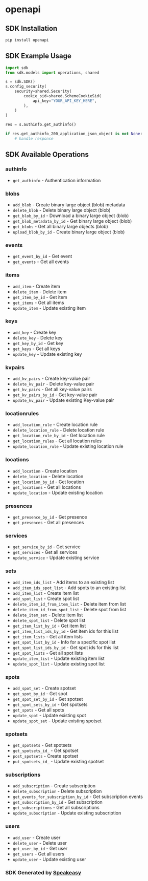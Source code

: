 # openapi

<!-- Start SDK Installation -->
## SDK Installation

```bash
pip install openapi
```
<!-- End SDK Installation -->

## SDK Example Usage
<!-- Start SDK Example Usage -->
```python
import sdk
from sdk.models import operations, shared

s = sdk.SDK()
s.config_security(
    security=shared.Security(
        cookie_sid=shared.SchemeCookieSid(
            api_key="YOUR_API_KEY_HERE",
        ),
    )
)
    
res = s.authinfo.get_authinfo()

if res.get_authinfo_200_application_json_object is not None:
    # handle response
```
<!-- End SDK Example Usage -->

<!-- Start SDK Available Operations -->
## SDK Available Operations

### authinfo

* `get_authinfo` - Authentication information

### blobs

* `add_blob` - Create binary large object (blob) metadata
* `delete_blob` - Delete binary large object (blob)
* `get_blob_by_id` - Download a binary large object (blob)
* `get_blob_metadata_by_id` - Get binary large object (blob)
* `get_blobs` - Get all binary large objects (blob)
* `upload_blob_by_id` - Create binary large object (blob)

### events

* `get_event_by_id` - Get event
* `get_events` - Get all events

### items

* `add_item` - Create item
* `delete_item` - Delete item
* `get_item_by_id` - Get item
* `get_items` - Get all items
* `update_item` - Update existing item

### keys

* `add_key` - Create key
* `delete_key` - Delete key
* `get_key_by_id` - Get key
* `get_keys` - Get all keys
* `update_key` - Update existing key

### kvpairs

* `add_kv_pairs` - Create key-value pair
* `delete_kv_pair` - Delete key-value pair
* `get_kv_pairs` - Get all key-value pairs
* `get_kv_pairs_by_id` - Get key-value pair
* `update_kv_pair` - Update existing Key-value pair

### locationrules

* `add_location_rule` - Create location rule
* `delete_location_rule` - Delete location rule
* `get_location_rule_by_id` - Get location rule
* `get_location_rules` - Get all location rules
* `update_location_rule` - Update existing location rule

### locations

* `add_location` - Create location
* `delete_location` - Delete location
* `get_location_by_id` - Get location
* `get_locations` - Get all locations
* `update_location` - Update existing location

### presences

* `get_presence_by_id` - Get presence
* `get_presences` - Get all presences

### services

* `get_service_by_id` - Get service
* `get_services` - Get all services
* `update_service` - Update existing service

### sets

* `add_item_ids_list` - Add items to an existing list
* `add_item_ids_spot_list` - Add spots to an existing list
* `add_item_list` - Create item list
* `add_spot_list` - Create spot list
* `delete_item_id_from_item_list` - Delete item from list
* `delete_item_id_from_spot_list` - Delete spot from list
* `delete_item_set` - Delete item list
* `delete_spot_list` - Delete spot list
* `get_item_list_by_id` - Get item list
* `get_item_list_ids_by_id` - Get item ids for this list
* `get_item_lists` - Get all item lists
* `get_spot_list_by_id` - Info for a specific spot list
* `get_spot_list_ids_by_id` - Get spot ids for this list
* `get_spot_lists` - Get all spot lists
* `update_item_list` - Update existing item list
* `update_spot_list` - Update existing spot list

### spots

* `add_spot_set` - Create spotset
* `get_spot_by_id` - Get spot
* `get_spot_set_by_id` - Get spotset
* `get_spot_sets_by_id` - Get spotsets
* `get_spots` - Get all spots
* `update_spot` - Update existing spot
* `update_spot_set` - Update existing spotset

### spotsets

* `get_spotsets` - Get spotsets
* `get_spotsets_id_` - Get spotset
* `post_spotsets` - Create spotset
* `put_spotsets_id_` - Update existing spotset

### subscriptions

* `add_subscription` - Create subscription
* `delete_subscription` - Delete subscription
* `get_events_for_subscription_by_id` - Get subscription events
* `get_subscription_by_id` - Get subscription
* `get_subscriptions` - Get all subscriptions
* `update_subscription` - Update existing subscription

### users

* `add_user` - Create user
* `delete_user` - Delete user
* `get_user_by_id` - Get user
* `get_users` - Get all users
* `update_user` - Update existing user

<!-- End SDK Available Operations -->

### SDK Generated by [Speakeasy](https://docs.speakeasyapi.dev/docs/using-speakeasy/client-sdks)
